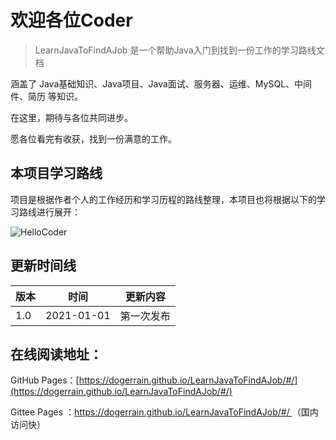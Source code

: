 # 欢迎各位Coder

> LearnJavaToFindAJob 是一个帮助Java入门到找到一份工作的学习路线文档

涵盖了 Java基础知识、Java项目、Java面试、服务器、运维、MySQL、中间件、简历 等知识。

在这里，期待与各位共同进步。

愿各位看完有收获，找到一份满意的工作。



## 本项目学习路线

项目是根据作者个人的工作经历和学习历程的路线整理，本项目也将根据以下的学习路线进行展开：

![HelloCoder](https://blog-1253198264.cos.ap-guangzhou.myqcloud.com/HelloCode.png)

## 更新时间线

| 版本 | 时间       | 更新内容   |
| ---- | ---------- | ---------- |
| 1.0  | 2021-01-01 | 第一次发布 |



## 在线阅读地址：

GitHub Pages：[https://dogerrain.github.io/LearnJavaToFindAJob/#/](https://dogerrain.github.io/LearnJavaToFindAJob/#/)

Gittee Pages ：[https://dogerrain.github.io/LearnJavaToFindAJob/#/ ](https://dogerrain.github.io/LearnJavaToFindAJob/#/ )（国内访问快）



